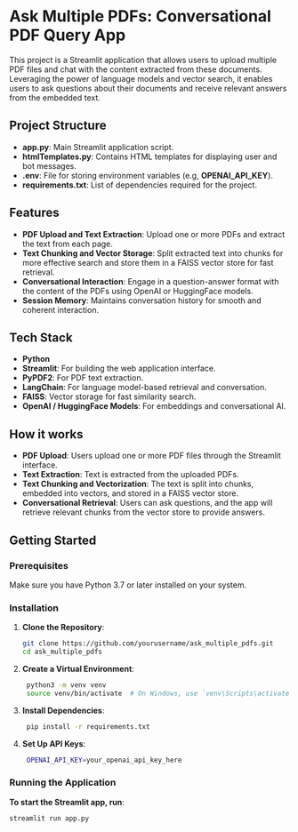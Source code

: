 # Ask Multiple PDFs: Conversational PDF Query App

This project is a Streamlit application that allows users to upload multiple PDF files and chat with the content extracted from these documents. Leveraging the power of language models and vector search, it enables users to ask questions about their documents and receive relevant answers from the embedded text.

## Project Structure

- **app.py**: Main Streamlit application script.
- **htmlTemplates.py**: Contains HTML templates for displaying user and bot messages.
- **.env**: File for storing environment variables (e.g, **OPENAI_API_KEY**).
- **requirements.txt**: List of dependencies required for the project.


## Features

- **PDF Upload and Text Extraction**: Upload one or more PDFs and extract the text from each page.
- **Text Chunking and Vector Storage**: Split extracted text into chunks for more effective search and store them in a FAISS vector store for fast retrieval.
- **Conversational Interaction**: Engage in a question-answer format with the content of the PDFs using OpenAI or HuggingFace models.
- **Session Memory**: Maintains conversation history for smooth and coherent interaction.

## Tech Stack

- **Python**
- **Streamlit**: For building the web application interface.
- **PyPDF2**: For PDF text extraction.
- **LangChain**: For language model-based retrieval and conversation.
- **FAISS**: Vector storage for fast similarity search.
- **OpenAI / HuggingFace Models**: For embeddings and conversational AI.

## How it works

- **PDF Upload**: Users upload one or more PDF files through the Streamlit interface.
- **Text Extraction**: Text is extracted from the uploaded PDFs.
- **Text Chunking and Vectorization**: The text is split into chunks, embedded into vectors, and stored in a FAISS vector store.
- **Conversational Retrieval**: Users can ask questions, and the app will retrieve relevant chunks from the vector store to provide answers.


## Getting Started

### Prerequisites

Make sure you have Python 3.7 or later installed on your system.

### Installation

1. **Clone the Repository**:

   ```bash
   git clone https://github.com/yourusername/ask_multiple_pdfs.git
   cd ask_multiple_pdfs

2. **Create a Virtual Environment**:

   ```bash
    python3 -m venv venv
    source venv/bin/activate  # On Windows, use `venv\Scripts\activate`

3. **Install Dependencies**:

   ```bash
    pip install -r requirements.txt

2. **Set Up API Keys**:

   ```bash
    OPENAI_API_KEY=your_openai_api_key_here

### Running the Application

**To start the Streamlit app, run**:

```bash
streamlit run app.py